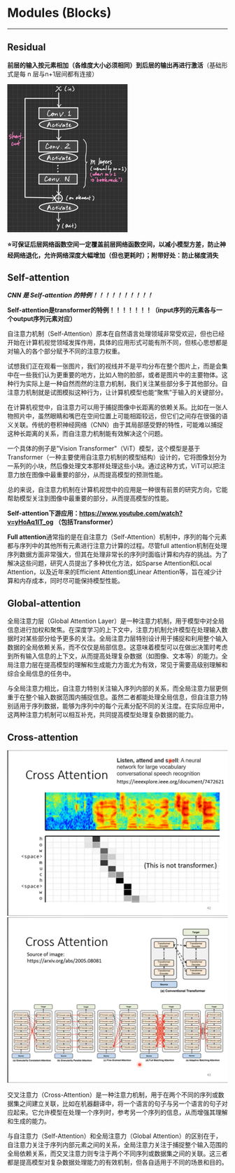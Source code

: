 # Modules (Blocks)

****



## Residual

**前层的输入按元素相加（各维度大小必须相同）到后层的输出再进行激活**（基础形式是每 n 层与n+1层间都有连接）

 <img src="images/image-20240208173612543.png" alt="image-20240208173612543" style="zoom: 33%;" />

 **⭐可保证后层网络函数空间一定覆盖前层网络函数空间，以减小模型方差，防止神经网络退化，允许网络深度大幅增加（但也更耗时）；附带好处：防止梯度消失**



## Self-attention

***CNN 是 Self-attention 的特例！！！！！！！！！！***

**Self-attention是transformer的特例！！！！！！！（input序列的元素各与一个output序列元素对应）**

自注意力机制（Self-Attention）原本在自然语言处理领域非常受欢迎，但也已经开始在计算机视觉领域发挥作用，具体的应用形式可能有所不同，但核心思想都是对输入的各个部分赋予不同的注意力权重。

试想我们正在观看一张图片，我们的视线并不是平均分布在整个图片上，而是会集中在一些我们认为更重要的地方，比如人物的脸部，或者是图片中的主要物体。这种行为实际上是一种自然而然的注意力机制，我们关注某些部分多于其他部分。自注意力机制就是试图模拟这种行为，让计算机模型也能“聚焦”于输入的关键部分。

在计算机视觉中，自注意力可以用于捕捉图像中长距离的依赖关系。比如在一张人物照片中，虽然眼睛和嘴巴在空间位置上可能相距较远，但它们之间存在很强的语义关联。传统的卷积神经网络（CNN）由于其局部感受野的特性，可能难以捕捉这种长距离的关系，而自注意力机制能有效解决这个问题。

一个具体的例子是"Vision Transformer"（ViT）模型，这个模型是基于Transformer（一种主要使用自注意力机制的模型结构）设计的，它将图像划分为一系列的小块，然后像处理文本那样处理这些小块。通过这种方式，ViT可以把注意力放在图像中最重要的部分，从而提高模型的预测性能。

总的来说，自注意力机制在计算机视觉中的应用是一种很有前景的研究方向，它能帮助模型关注到图像中最重要的部分，从而提高模型的性能。

**Self-attention下游应用：https://www.youtube.com/watch?v=yHoAq1IT_og （包括Transformer）**

**Full attention**通常指的是在自注意力（Self-Attention）机制中，序列的每个元素都与序列中的其他所有元素进行注意力计算的过程。尽管full attention机制在处理序列数据方面非常强大，但其在处理非常长的序列时面临计算和内存的挑战。为了解决这些问题，研究人员提出了多种优化方法，如Sparse Attention和Local Attention，以及近年来的Efficient Attention或Linear Attention等，旨在减少计算和内存成本，同时尽可能保持模型性能。



## Global-attention

全局注意力层（Global Attention Layer）是一种注意力机制，用于模型中对全局信息进行加权和聚焦。在深度学习的上下文中，注意力机制允许模型在处理输入数据时对某些部分给予更多的关注。全局注意力层特别设计用于捕捉和利用整个输入数据的全局依赖关系，而不仅仅是局部信息。这意味着模型可以在做出决策时考虑到所有输入信息的上下文，从而提高处理复杂数据（如图像、文本等）的能力。全局注意力层在提高模型的理解和生成能力方面尤为有效，常见于需要高级别理解和综合全局信息的任务中。

与全局注意力相比，自注意力特别关注输入序列内部的关系，而全局注意力层更侧重于在整个输入数据范围内捕捉信息。虽然二者都能处理全局信息，但自注意力特别适用于序列数据，能够为序列中的每个元素分配不同的关注度。在实际应用中，这两种注意力机制可以相互补充，共同提高模型处理复杂数据的能力。



## Cross-attention

<img src="images/image-20230726132533226.png" alt="image-20230726132533226" style="zoom:50%;" />

<img src="images/image-20230726132832992.png" alt="image-20230726132832992" style="zoom:50%;" />

交叉注意力（Cross-Attention）是一种注意力机制，用于在两个不同的序列或数据集之间建立关联，比如在机器翻译中，将一个语言的句子与另一个语言的句子对应起来。它允许模型在处理一个序列时，参考另一个序列的信息，从而增强其理解和生成的能力。

与自注意力（Self-Attention）和全局注意力（Global Attention）的区别在于，自注意力关注于序列内部元素之间的关系，全局注意力关注于捕捉整个输入范围的全局依赖关系，而交叉注意力则专注于两个不同序列或数据集之间的关联。这三者都是提高模型对复杂数据处理能力的有效机制，但各自适用于不同的场景和目的。

